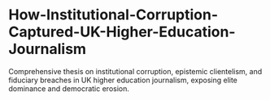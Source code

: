 # How-Institutional-Corruption-Captured-UK-Higher-Education-Journalism
Comprehensive thesis on institutional corruption, epistemic clientelism, and fiduciary breaches in UK higher education journalism, exposing elite dominance and democratic erosion.
